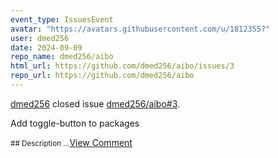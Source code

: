 ```yaml
---
event_type: IssuesEvent
avatar: "https://avatars.githubusercontent.com/u/1812355?"
user: dmed256
date: 2024-09-09
repo_name: dmed256/aibo
html_url: https://github.com/dmed256/aibo/issues/3
repo_url: https://github.com/dmed256/aibo
---
```


<a href='https://github.com/dmed256' target='_blank'>dmed256</a> closed issue <a href='https://github.com/dmed256/aibo/issues/3' target='_blank'>dmed256/aibo#3</a>.

<p>Add toggle-button to packages</p><small>## Description...</small><a href='https://github.com/dmed256/aibo/issues/3' target='_blank'>View Comment</a>